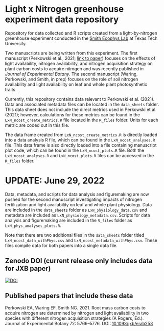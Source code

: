 # Light x Nitrogen greenhouse experiment data repository
Repository for data collected and R scripts created from a light-by-nitrogen greenhouse experiment conducted in the [Smith Ecophys Lab](http://www.smithecophyslab.com/) at Texas Tech University. 

Two manuscripts are being written from this experiment. The first manuscript (Perkowski et al., 2021; [link to paper](https://academic.oup.com/jxb/article/72/15/5766/6296480?login=true)) focuses on the effects of light availability, nitrogen availability, and nitrogen acquisition strategy on plant carbon costs to acquire nitrogen and was recently published in *Journal of Experimental Botany*. The second manuscript (Waring, Perkowski, and Smith, in prep) focuses on the role of soil nitrogen availability and light availability on leaf and whole plant photosynthetic traits.

Currently, this repository contains data relevant to Perkowski et al. (2021). Data and associated metadata files can be located in the `data_sheets` folder. This data sheet does not include the direct metrics used in Perkowski et al. (2021); however, calculations for these metrics can be found in the `LxN_ncost_create_metrics.R` file located in the `R_files` folder. Units for each metric are coded out in this file.

The data frame created from `LxN_ncost_create_metrics.R` is directly loaded into a data analysis R file, which can be found in the `LxN_ncost_analyses.R` file. This data frame is also directly loaded into a file containing manuscript plot code, which can be found in the `LxN_ncost_plots.R` file. Both the `LxN_ncost_analyses.R` and `LxN_ncost_plots.R` files can be accessed in the `R_files` folder.

# UPDATE: June 29, 2022
Data, metadata, and scripts for data analysis and figuremaking are now pushed for the second manuscript investigating impacts of nitrogen fertilization and light availability on leaf and whole plant physiology. Data are included in the `data_sheets` folder as `LxN_physiology_data.csv` and metadata are included as `LxN_physiology_metadata.csv`. Scripts for data analysis and figuremaking are included in the `R_files` folder as `LxN_phys_analyses_plots.R`.

Note that there are two additional files in the `data_sheets` folder titled `LxN_ncost_data_withPhys.csv` and `LxN_ncost_metadata_withPhys.csv`. These files compile data for both papers into a single data file.

## Zenodo DOI (current release only includes data for JXB paper)
[![DOI](https://zenodo.org/badge/304118064.svg)](https://zenodo.org/badge/latestdoi/304118064)

## Published papers that include these data
Perkowski EA, Waring EF, Smith NG. 2021. Root mass carbon costs to acquire nitrogen are determined by nitrogen and light availability in two species with different nitrogen acquisition strategies (A Rogers, Ed.). Journal of Experimental Botany 72: 5766–5776. DOI: [10.1093/jxb/erab253](https://doi.org/10.1093/jxb/erab253)
